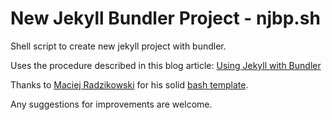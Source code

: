 # New Jekyll Bundler Project - njbp.sh
Shell script to create new jekyll project with bundler.

Uses the procedure described in this blog article: [Using Jekyll with Bundler](https://jekyllrb.com/tutorials/using-jekyll-with-bundler/)

Thanks to [Maciej Radzikowski](https://gist.github.com/m-radzikowski) for his solid [bash template](https://gist.github.com/m-radzikowski/53e0b39e9a59a1518990e76c2bff8038).

Any suggestions for improvements are welcome.
